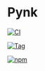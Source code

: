 # Pynk

[![CI](https://github.com/MiguelRiazaValverde/pynk/actions/workflows/CI.yml/badge.svg)](https://github.com/MiguelRiazaValverde/pynk/actions/workflows/CI.yml)

[![Tag](https://img.shields.io/github/v/tag/MiguelRiazaValverde/pynk?label=version)](https://github.com/MiguelRiazaValverde/pynk/tags)

[![npm](https://img.shields.io/npm/v/@pynk/pynk?color=crimson&logo=npm)](https://www.npmjs.com/package/@pynk/pynk)
